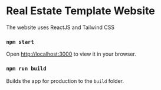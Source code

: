 # Real Estate Template Website

The website uses ReactJS and Tailwind CSS

### `npm start`

Open [http://localhost:3000](http://localhost:3000) to view it in your browser.

### `npm run build`

Builds the app for production to the `build` folder.

